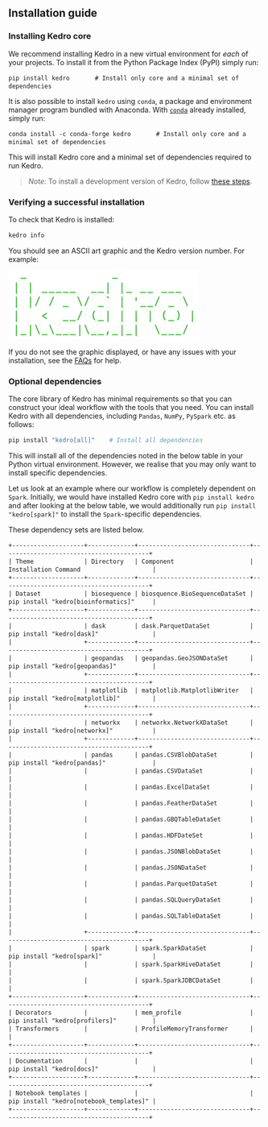 ## Installation guide

### Installing Kedro core

We recommend installing Kedro in a new virtual environment for *each* of your projects. To install it from the Python Package Index (PyPI) simply run:

```
pip install kedro       # Install only core and a minimal set of dependencies
```

It is also possible to install `kedro` using `conda`, a package and environment manager program bundled with Anaconda. With [`conda`](https://kedro.readthedocs.io/en/stable/02_getting_started/01_prerequisites.html#python-virtual-environments) already installed, simply run:

```
conda install -c conda-forge kedro       # Install only core and a minimal set of dependencies
```

This will install Kedro core and a minimal set of dependencies required to run Kedro.

> *Note:* To install a development version of Kedro, follow [these steps](../06_resources/01_faq.md#how-can-i-use-development-version-of-kedro).

### Verifying a successful installation
To check that Kedro is installed:

```bash
kedro info
```

You should see an ASCII art graphic and the Kedro version number. For example:

![](images/kedro_graphic.png)

If you do not see the graphic displayed, or have any issues with your installation, see the [FAQs](../06_resources/01_faq.md) for help.

### Optional dependencies

The core library of Kedro has minimal requirements so that you can construct your ideal workflow with the tools that you need. You can install Kedro with all dependencies, including `Pandas`, `NumPy`, `PySpark` etc. as follows:

```bash
pip install "kedro[all]"    # Install all dependencies
```

This will install all of the dependencies noted in the below table in your Python virtual environment. However, we realise that you may only want to install specific dependencies.

Let us look at an example where our workflow is completely dependent on `Spark`. Initially, we would have installed Kedro core with `pip install kedro` and after looking at the below table, we would additionally run `pip install "kedro[spark]"` to install the `Spark`-specific dependencies.


These dependency sets are listed below.

```eval_rst
+--------------------+-------------+-------------------------------+-----------------------------------------+
| Theme              | Directory   | Component                     | Installation Command                    |
+--------------------+-------------+-------------------------------+-----------------------------------------+
| Dataset            | biosequence | biosquence.BioSequenceDataSet | pip install "kedro[bioinformatics]"     |
+--------------------+-------------+-------------------------------+-----------------------------------------+
|                    | dask        | dask.ParquetDataSet           | pip install "kedro[dask]"               |
|                    +-------------+-------------------------------+-----------------------------------------+
|                    | geopandas   | geopandas.GeoJSONDataSet      | pip install "kedro[geopandas]"          |
|                    +-------------+-------------------------------+-----------------------------------------+
|                    | matplotlib  | matplotlib.MatplotlibWriter   | pip install "kedro[matplotlib]"         |
|                    +-------------+-------------------------------+-----------------------------------------+
|                    | networkx    | networkx.NetworkXDataSet      | pip install "kedro[networkx]"           |
|                    +-------------+-------------------------------+-----------------------------------------+
|                    | pandas      | pandas.CSVBlobDataSet         | pip install "kedro[pandas]"             |
|                    |             | pandas.CSVDataSet             |                                         |
|                    |             | pandas.ExcelDataSet           |                                         |
|                    |             | pandas.FeatherDataSet         |                                         |
|                    |             | pandas.GBQTableDataSet        |                                         |
|                    |             | pandas.HDFDateSet             |                                         |
|                    |             | pandas.JSONBlobDataSet        |                                         |
|                    |             | pandas.JSONDataSet            |                                         |
|                    |             | pandas.ParquetDataSet         |                                         |
|                    |             | pandas.SQLQueryDataSet        |                                         |
|                    |             | pandas.SQLTableDataSet        |                                         |
|                    +-------------+-------------------------------+-----------------------------------------+
|                    | spark       | spark.SparkDataSet            | pip install "kedro[spark]"              |
|                    |             | spark.SparkHiveDataSet        |                                         |
|                    |             | spark.SparkJDBCDataSet        |                                         |
+--------------------+-------------+-------------------------------+-----------------------------------------+
| Decorators         |             | mem_profile                   | pip install "kedro[profilers]"          |
| Transformers       |             | ProfileMemoryTransformer      |                                         |
+--------------------+-------------+-------------------------------+-----------------------------------------+
| Documentation      |             |                               | pip install "kedro[docs]"               |
+--------------------+-------------+-------------------------------+-----------------------------------------+
| Notebook templates |             |                               | pip install "kedro[notebook_templates]" |
+--------------------+-------------+-------------------------------+-----------------------------------------+
```
